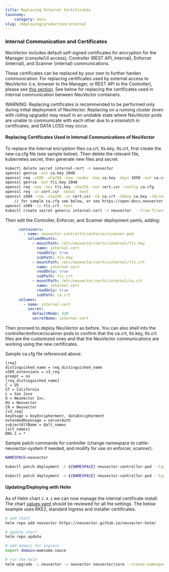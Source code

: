 ```yaml
---
title: Replacing Internal Certificates
taxonomy:
    category: docs
slug: /deploying/production/internal
---
```


### Internal Communication and Certificates

NeuVector includes default self-signed certificates for encryption for the Manager (console/UI access), Controller (REST API, internal), Enforcer (internal), and Scanner (internal) communications.

These certificates can be replaced by your own to further harden communication. For replacing certificates used by external access to NeuVector (i.e, browser to the Manager, or REST API to the Controller), please see [this section](/configuration/console/replacecert/). See below for replacing the certificates used in internal communication between NeuVector containers.

WARNING: Replacing certificates is recommended to be performed only during initial deployment of NeuVector. Replacing on a running cluster (even with rolling upgrade) may result in an unstable state where NeuVector pods are unable to communicate with each other due to a mismatch in certificates, and DATA LOSS may occur.

#### Replacing Certificates Used in Internal Communications of NeuVector

To replace the internal encryption files ca.crt, tls.key, tls.crt, first create the new ca.cfg file (see sample below). Then delete the relevant file, kubernetes secret, then generate new files and secret.

```bash
kubectl delete secret internal-cert -n neuvector
openssl genrsa -out ca.key 2048
openssl req -x509 -sha256 -new -nodes -key ca.key -days 3650 -out ca.crt
openssl genrsa -out tls.key 2048
openssl req -new -key tls.key -sha256 -out cert.csr -config ca.cfg
openssl req -in cert.csr -noout -text
openssl x509 -req -sha256 -in cert.csr -CA ca.crt -CAkey ca.key -CAcreateserial -out tls.crt -days 3650 -extfile ca.cfg
    // for sample ca.cfg see below, or see https://open-docs.neuvector.com/configuration/console/replacecert
openssl x509 -in tls.crt -text
kubectl create secret generic internal-cert -n neuvector  --from-file=tls.key --from-file=tls.crt --from-file=ca.crt
```

Then edit the Controller, Enforcer, and Scanner deployment yamls, adding:

```yaml
      containers:
        - name: neuvector-controller/enforcer/scanner-pod
          volumeMounts:
            - mountPath: /etc/neuvector/certs/internal/tls.key
              name: internal-cert
              readOnly: true
              subPath: tls.key
            - mountPath: /etc/neuvector/certs/internal/tls.crt
              name: internal-cert
              readOnly: true
              subPath: tls.crt
            - mountPath: /etc/neuvector/certs/internal/ca.crt
              name: internal-cert
              readOnly: true
              subPath: ca.crt
      volumes:
        - name: internal-cert
          secret:
            defaultMode: 420
            secretName: internal-cert
```

Then proceed to deploy NeuVector as before. You can also shell into the controller/enforcer/scanner pods to confirm that the ca.crt, tls.key, tls.crt files are the customized ones and that the NeuVector communications are working using the new certificates.

Sample ca.cfg file referenced above:

```shell
[req]
distinguished_name = req_distinguished_name
x509_extensions = v3_req
prompt = no
[req_distinguished_name]
C = US
ST = California
L = San Jose
O = NeuVector Inc.
OU = Neuvector
CN = Neuvector
[v3_req]
keyUsage = keyEncipherment, dataEncipherment
extendedKeyUsage = serverAuth
subjectAltName = @alt_names
[alt_names]
DNS.1 = *
```

Sample patch commands for controller (change namespace to cattle-neuvector-system if needed, and modify for use on enforcer, scanner):

```bash
NAMESPACE=neuvector

kubectl patch deployment -n ${NAMESPACE} neuvector-controller-pod --type='json' -p='[{"op": "add", "path": "/spec/template/spec/volumes/-", "value": {"name": "internal-cert", "secret": {"defaultMode": 420, "secretName": "internal-cert"}} } ]'

kubectl patch deployment -n ${NAMESPACE} neuvector-controller-pod --type='json' -p='[{"op": "add", "path": "/spec/template/spec/containers/0/volumeMounts", "value": [{"mountPath": "/etc/neuvector/certs/internal/cert.key", "name": "internal-cert", "readOnly": true, "subPath": "cert.key"}, {"mountPath": "/etc/neuvector/certs/internal/cert.pem", "name": "internal-cert", "readOnly": true, "subPath": "cert.pem"}, {"mountPath": "/etc/neuvector/certs/internal/ca.cert", "name": "internal-cert", "readOnly": true, "subPath": "ca.cert"} ] } ]'
```

#### Updating/Deploying with Helm

As of Helm chart `2.4.1` we can now manage the internal certificate install. The chart [values.yaml](https://github.com/neuvector/neuvector-helm/blob/master/charts/core/values.yaml) should be reviewed for all the settings. The below example uses RKE2, standard Ingress and installer certificates.

```bash
# add chart
helm repo add neuvector https://neuvector.github.io/neuvector-helm/

# update chart
helm repo update

# add domain for ingress
export domain=awesome.sauce

# run the helm 
helm upgrade -i neuvector -n neuvector neuvector/core --create-namespace  --set imagePullSecrets=regsecret --set k3s.enabled=true --set k3s.runtimePath=/run/k3s/containerd/containerd.sock --set manager.ingress.enabled=true --set manager.ingress.host=neuvector.$domain --set manager.svc.type=ClusterIP --set controller.pvc.enabled=true --set controller.pvc.capacity=500Mi --set controller.internal.certificate.secret=internal-cert --set cve.scanner.internal.certificate.secret=internal-cert --set enforcer.internal.certificate.secret=internal-cert
```
